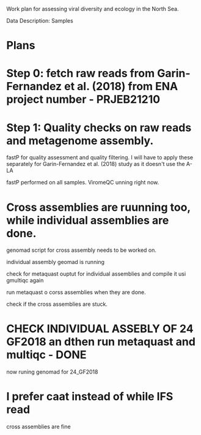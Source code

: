 Work plan for assessing viral diversity and ecology in the North Sea.

Data Description:
Samples 



# Plans

# Step 0: fetch raw reads from Garin-Fernandez et al. (2018) from ENA project number - PRJEB21210
# Step 1: Quality checks on raw reads and metagenome assembly.
fastP for quality assessment and quality filtering. I will have to apply these separately for Garin-Fernandez et al. (2018) study as it doesn't use the A-LA 

fastP performed on all samples. ViromeQC unning right now. 

# Cross assemblies are ruunning too, while individual assemblies are done. 

genomad script for cross assembly needs to be worked on. 

individual assembly geomad is running

check for metaquast ouptut for individual assemblies and compile it usi gmultiqc again

run metaquast o corss assemblies when they are done. 

check if the cross assemblies are stuck.

# CHECK INDIVIDUAL ASSEBLY OF 24 GF2018 an dthen run metaquast and multiqc - DONE
now runing genomad for 24_GF2018

# I prefer caat instead of while IFS read
cross assemblies are fine




